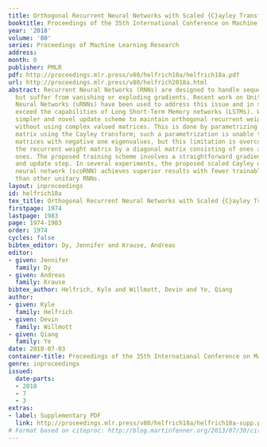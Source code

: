 ```yaml
---
title: Orthogonal Recurrent Neural Networks with Scaled {C}ayley Transform
booktitle: Proceedings of the 35th International Conference on Machine Learning
year: '2018'
volume: '80'
series: Proceedings of Machine Learning Research
address: 
month: 0
publisher: PMLR
pdf: http://proceedings.mlr.press/v80/helfrich18a/helfrich18a.pdf
url: http://proceedings.mlr.press/v80/helfrich2018a.html
abstract: Recurrent Neural Networks (RNNs) are designed to handle sequential data
  but suffer from vanishing or exploding gradients. Recent work on Unitary Recurrent
  Neural Networks (uRNNs) have been used to address this issue and in some cases,
  exceed the capabilities of Long Short-Term Memory networks (LSTMs). We propose a
  simpler and novel update scheme to maintain orthogonal recurrent weight matrices
  without using complex valued matrices. This is done by parametrizing with a skew-symmetric
  matrix using the Cayley transform; such a parametrization is unable to represent
  matrices with negative one eigenvalues, but this limitation is overcome by scaling
  the recurrent weight matrix by a diagonal matrix consisting of ones and negative
  ones. The proposed training scheme involves a straightforward gradient calculation
  and update step. In several experiments, the proposed scaled Cayley orthogonal recurrent
  neural network (scoRNN) achieves superior results with fewer trainable parameters
  than other unitary RNNs.
layout: inproceedings
id: helfrich18a
tex_title: Orthogonal Recurrent Neural Networks with Scaled {C}ayley Transform
firstpage: 1974
lastpage: 1983
page: 1974-1983
order: 1974
cycles: false
bibtex_editor: Dy, Jennifer and Krause, Andreas
editor:
- given: Jennifer
  family: Dy
- given: Andreas
  family: Krause
bibtex_author: Helfrich, Kyle and Willmott, Devin and Ye, Qiang
author:
- given: Kyle
  family: Helfrich
- given: Devin
  family: Willmott
- given: Qiang
  family: Ye
date: 2018-07-03
container-title: Proceedings of the 35th International Conference on Machine Learning
genre: inproceedings
issued:
  date-parts:
  - 2018
  - 7
  - 3
extras:
- label: Supplementary PDF
  link: http://proceedings.mlr.press/v80/helfrich18a/helfrich18a-supp.pdf
# Format based on citeproc: http://blog.martinfenner.org/2013/07/30/citeproc-yaml-for-bibliographies/
---
```

